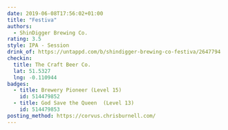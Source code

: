```yaml
---
date: 2019-06-08T17:56:02+01:00
title: "Festiva"
authors:
  - ShinDigger Brewing Co.
rating: 3.5
style: IPA - Session
drink_of: https://untappd.com/b/shindigger-brewing-co-festiva/2647794
checkin:
  title: The Craft Beer Co.
  lat: 51.5327
  lng: -0.110944
badges:
  - title: Brewery Pioneer (Level 15)
    id: 514479852
  - title: God Save the Queen  (Level 13)
    id: 514479853
posting_method: https://corvus.chrisburnell.com/
---
```


